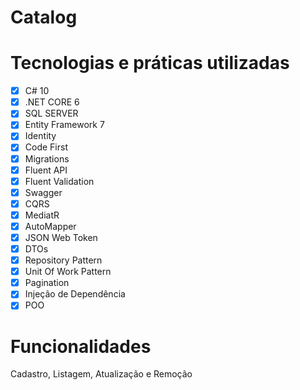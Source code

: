 # Catalog

# Tecnologias e práticas utilizadas
- [x] C# 10
- [x] .NET CORE 6
- [x] SQL SERVER
- [x] Entity Framework 7
- [x] Identity
- [x] Code First
- [x] Migrations
- [x] Fluent API
- [x] Fluent Validation
- [x] Swagger
- [x] CQRS
- [x] MediatR
- [x] AutoMapper
- [x] JSON Web Token
- [x] DTOs
- [x] Repository Pattern
- [x] Unit Of Work Pattern
- [x] Pagination
- [x] Injeção de Dependência
- [x] POO

# Funcionalidades
Cadastro, Listagem, Atualização e Remoção